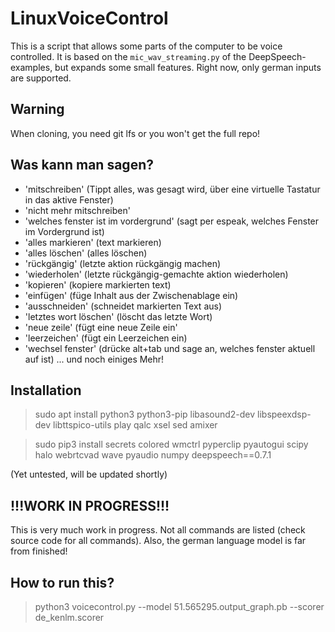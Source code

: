 # LinuxVoiceControl

This is a script that allows some parts of the computer to be voice controlled. It is based on the `mic_wav_streaming.py`
of the DeepSpeech-examples, but expands some small features. Right now, only german inputs are supported.

## Warning

When cloning, you need git lfs or you won't get the full repo!

## Was kann man sagen?

- 'mitschreiben' (Tippt alles, was gesagt wird, über eine virtuelle Tastatur in das aktive Fenster)
- 'nicht mehr mitschreiben'
- 'welches fenster ist im vordergrund' (sagt per espeak, welches Fenster im Vordergrund ist)
- 'alles markieren' (text markieren)
- 'alles löschen' (alles löschen)
- 'rückgängig' (letzte aktion rückgängig machen)
- 'wiederholen' (letzte rückgängig-gemachte aktion wiederholen)
- 'kopieren' (kopiere markierten text)
- 'einfügen' (füge Inhalt aus der Zwischenablage ein)
- 'ausschneiden' (schneidet markierten Text aus)
- 'letztes wort löschen' (löscht das letzte Wort)
- 'neue zeile' (fügt eine neue Zeile ein'
- 'leerzeichen' (fügt ein Leerzeichen ein)
- 'wechsel fenster' (drücke alt+tab und sage an, welches fenster aktuell auf ist)
... und noch einiges Mehr!

## Installation

> sudo apt install python3 python3-pip libasound2-dev libspeexdsp-dev libttspico-utils play qalc xsel sed amixer

> sudo pip3 install secrets colored wmctrl pyperclip pyautogui scipy halo webrtcvad wave pyaudio numpy deepspeech==0.7.1

(Yet untested, will be updated shortly)

## !!!WORK IN PROGRESS!!!

This is very much work in progress. Not all commands are listed (check source code for all commands). Also, the german language model
is far from finished!

## How to run this?

> python3 voicecontrol.py --model 51.565295.output_graph.pb --scorer de_kenlm.scorer
